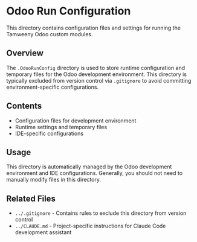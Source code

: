 # Odoo Run Configuration

This directory contains configuration files and settings for running the Tamweeny Odoo custom modules.

## Overview

The `.OdooRunConfig` directory is used to store runtime configuration and temporary files for the Odoo development environment. This directory is typically excluded from version control via `.gitignore` to avoid committing environment-specific configurations.

## Contents

- Configuration files for development environment
- Runtime settings and temporary files
- IDE-specific configurations

## Usage

This directory is automatically managed by the Odoo development environment and IDE configurations. Generally, you should not need to manually modify files in this directory.

## Related Files

- `../.gitignore` - Contains rules to exclude this directory from version control
- `../CLAUDE.md` - Project-specific instructions for Claude Code development assistant